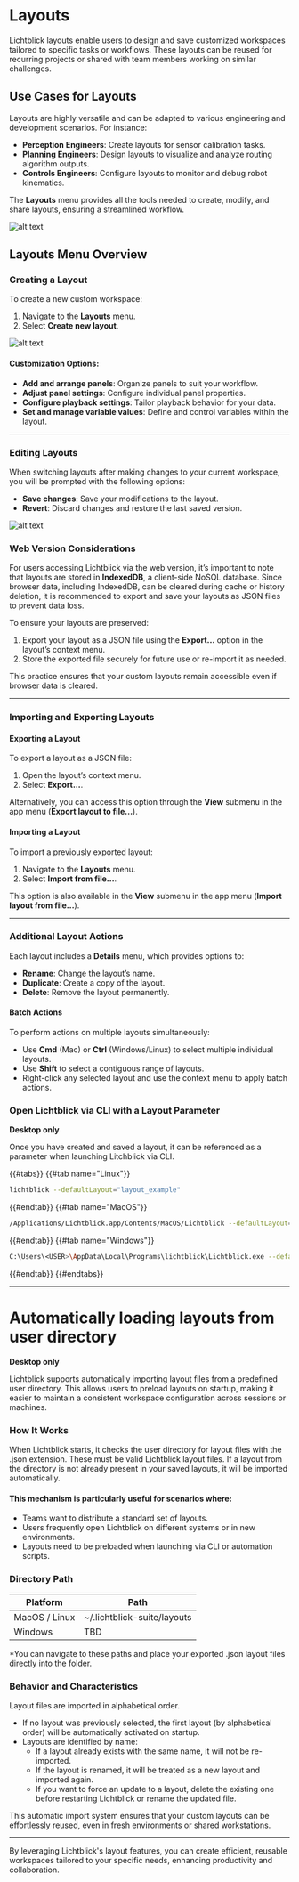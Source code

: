 # Layouts

Lichtblick layouts enable users to design and save customized workspaces tailored to specific tasks or workflows. These layouts can be reused for recurring projects or shared with team members working on similar challenges.

## Use Cases for Layouts

Layouts are highly versatile and can be adapted to various engineering and development scenarios. For instance:

- **Perception Engineers**: Create layouts for sensor calibration tasks.
- **Planning Engineers**: Design layouts to visualize and analyze routing algorithm outputs.
- **Controls Engineers**: Configure layouts to monitor and debug robot kinematics.

The **Layouts** menu provides all the tools needed to create, modify, and share layouts, ensuring a streamlined workflow.

![alt text](images/layouts-tab.png)

## Layouts Menu Overview

### Creating a Layout

To create a new custom workspace:

1. Navigate to the **Layouts** menu.
2. Select **Create new layout**.

![alt text](images/new-layout.png)

#### Customization Options:

- **Add and arrange panels**: Organize panels to suit your workflow.
- **Adjust panel settings**: Configure individual panel properties.
- **Configure playback settings**: Tailor playback behavior for your data.
- **Set and manage variable values**: Define and control variables within the layout.

---

### Editing Layouts

When switching layouts after making changes to your current workspace, you will be prompted with the following options:

- **Save changes**: Save your modifications to the layout.
- **Revert**: Discard changes and restore the last saved version.

![alt text](images/layout-options.png)

### Web Version Considerations

For users accessing Lichtblick via the web version, it’s important to note that layouts are stored in **IndexedDB**, a client-side NoSQL database. Since browser data, including IndexedDB, can be cleared during cache or history deletion, it is recommended to export and save your layouts as JSON files to prevent data loss.

To ensure your layouts are preserved:

1. Export your layout as a JSON file using the **Export...** option in the layout’s context menu.
2. Store the exported file securely for future use or re-import it as needed.

This practice ensures that your custom layouts remain accessible even if browser data is cleared.

---

### Importing and Exporting Layouts

#### Exporting a Layout

To export a layout as a JSON file:

1. Open the layout’s context menu.
2. Select **Export...**.

Alternatively, you can access this option through the **View** submenu in the app menu (**Export layout to file...**).

#### Importing a Layout

To import a previously exported layout:

1. Navigate to the **Layouts** menu.
2. Select **Import from file...**.

This option is also available in the **View** submenu in the app menu (**Import layout from file...**).

---

### Additional Layout Actions

Each layout includes a **Details** menu, which provides options to:

- **Rename**: Change the layout’s name.
- **Duplicate**: Create a copy of the layout.
- **Delete**: Remove the layout permanently.

#### Batch Actions

To perform actions on multiple layouts simultaneously:

- Use **Cmd** (Mac) or **Ctrl** (Windows/Linux) to select multiple individual layouts.
- Use **Shift** to select a contiguous range of layouts.
- Right-click any selected layout and use the context menu to apply batch actions.

### Open Lichtblick via CLI with a Layout Parameter

**Desktop only**

Once you have created and saved a layout, it can be referenced as a parameter when launching Litchblick via CLI.

{{#tabs}}
{{#tab name="Linux"}}

```bash
lichtblick --defaultLayout="layout_example"
```

{{#endtab}}
{{#tab name="MacOS"}}

```bash
/Applications/Lichtblick.app/Contents/MacOS/Lichtblick --defaultLayout="layout_example"
```

{{#endtab}}
{{#tab name="Windows"}}

```bash
C:\Users\<USER>\AppData\Local\Programs\lichtblick\Lichtblick.exe --defaultLayout="layout_example"
```

{{#endtab}}
{{#endtabs}}

---

# Automatically loading layouts from user directory

**Desktop only**

Lichtblick supports automatically importing layout files from a predefined user directory. This allows users to preload layouts on startup, making it easier to maintain a consistent workspace configuration across sessions or machines.

### How It Works

When Lichtblick starts, it checks the user directory for layout files with the .json extension. These must be valid Lichtblick layout files. If a layout from the directory is not already present in your saved layouts, it will be imported automatically.

#### This mechanism is particularly useful for scenarios where:

- Teams want to distribute a standard set of layouts.
- Users frequently open Lichtblick on different systems or in new environments.
- Layouts need to be preloaded when launching via CLI or automation scripts.

### Directory Path

| Platform      | Path                        |
| ------------- | --------------------------- |
| MacOS / Linux | ~/.lichtblick-suite/layouts |
| Windows       | TBD                         |

\*You can navigate to these paths and place your exported .json layout files directly into the folder.

### Behavior and Characteristics

Layout files are imported in alphabetical order.

- If no layout was previously selected, the first layout (by alphabetical order) will be automatically activated on startup.
- Layouts are identified by name:
  - If a layout already exists with the same name, it will not be re-imported.
  - If the layout is renamed, it will be treated as a new layout and imported again.
  - If you want to force an update to a layout, delete the existing one before restarting Lichtblick or rename the updated file.

This automatic import system ensures that your custom layouts can be effortlessly reused, even in fresh environments or shared workstations.

---

By leveraging Lichtblick's layout features, you can create efficient, reusable workspaces tailored to your specific needs, enhancing productivity and collaboration.
